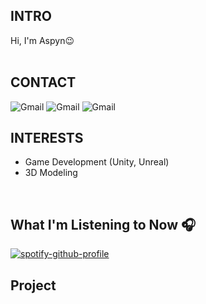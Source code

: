 <!-- 소개 -->
## INTRO
Hi, I'm Aspyn😉
<br>
<br>

<!-- 백준 / 실버까지 더 키우고 보여지게 하기 -->
<!-- [![Solved.ac Profile](http://mazassumnida.wtf/api/generate_badge?boj=aspyn_04_j)](https://solved.ac/aspyn_04_j) -->


<!-- 연락 수단 -->
## CONTACT
<img alt="Gmail" src ="https://img.shields.io/badge/Gmail-EA4335.svg?&style=for-the-badge&logo=Gmail&logoColor=white"/>
<img alt="Gmail" src ="https://img.shields.io/badge/Gmail-EA4335.svg?&style=for-the-badge&logo=Gmail&logoColor=white"/>
<img alt="Gmail" src ="https://img.shields.io/badge/Gmail-EA4335.svg?&style=for-the-badge&logo=Gmail&logoColor=white"/>
<br>

<!-- 관심사 -->
## INTERESTS
- Game Development (Unity, Unreal)
- 3D Modeling
<br>

<!-- 현재 음악 -->
## What I'm Listening to Now 🎧
[![spotify-github-profile](https://spotify-github-profile.kittinanx.com/api/view?uid=w4t3eqsuqrcbvab78aaoi6rdd&cover_image=true&theme=natemoo-re&show_offline=false&background_color=121212&interchange=false&bar_color=53b14f&bar_color_cover=false)](https://spotify-github-profile.kittinanx.com/api/view?uid=w4t3eqsuqrcbvab78aaoi6rdd&redirect=true)

<!-- 참여 프로젝트 -->
## Project

<!--
뭐 더 꾸미지?? 
-->
